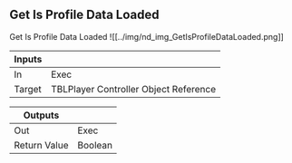 ## Get Is Profile Data Loaded
Get Is Profile Data Loaded
![[../img/nd_img_GetIsProfileDataLoaded.png]]

|Inputs||
|--|--|
| In | Exec |
| Target | TBLPlayer Controller Object Reference |

|Outputs||
|--|--|
| Out | Exec |
| Return Value | Boolean |

